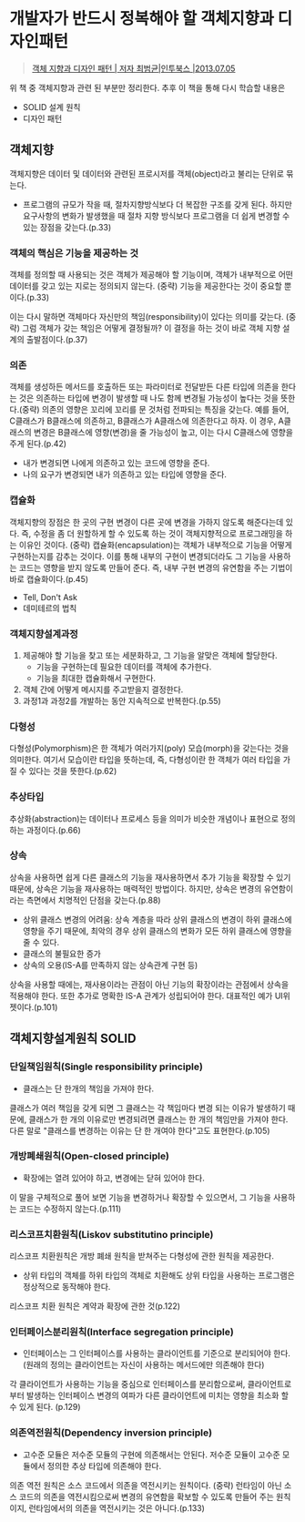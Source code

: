 # 개발자가 반드시 정복해야 할 객체지향과 디자인패턴

> [객체 지향과 디자인 패턴 | 저자 최범균|인투북스 |2013.07.05](http://book.naver.com/bookdb/book_detail.nhn?bid=7255217)

위 책 중 객체지향과 관련 된 부분만 정리한다. 추후 이 책을 통해 다시 학습할 내용은

- SOLID 설계 원칙
- 디자인 패턴



## 객체지향

객체지향은 데이터 및 데이터와 관련된 프로시저를 객체(object)라고 불리는 단위로 묶는다.

- 프로그램의 규모가 작을 때, 절차지향방식보다 더 복잡한 구조를 갖게 된다. 하지만 요구사항의 변화가 발생했을 때 절차 지향 방식보다 프로그램을 더 쉽게 변경할 수 있는 장점을 갖는다.(p.33)

### 객체의 핵심은 기능을 제공하는 것

객체를 정의할 때 사용되는 것은 객체가 제공해야 할 기능이며, 객체가 내부적으로 어떤 데이터를 갖고 있는 지로는 정의되지 않는다. (중략) 기능을 제공한다는 것이 중요할 뿐이다.(p.33)

이는 다시 말하면 객체마다 자신만의 책임(responsibility)이 있다는 의미를 갖는다. (중략) 그럼 객체가 갖는 책임은 어떻게 결정될까? 이 결정을 하는 것이 바로 객체 지향 설계의 출발점이다.(p.37) 

### 의존

객체를 생성하든 메서드를 호출하든 또는 파라미터로 전달받든 다른 타입에 의존을 한다는 것은 의존하는 타입에 변경이 발생할 때 나도 함께 변경될 가능성이 높다는 것을 뜻한다.(중략) 의존의 영향은 꼬리에 꼬리를 문 것처럼 전파되는 특징을 갖는다. 예를 들어, C클래스가 B클래스에 의존하고, B클래스가 A클래스에 의존한다고 하자. 이 경우, A클래스의 변경은 B클래스에 영향(변경)을 줄 가능성이 높고, 이는 다시 C클래스에 영향을 주게 된다.(p.42)

- 내가 변경되면 나에게 의존하고 있는 코드에 영향을 준다.
- 나의 요구가 변경되면 내가 의존하고 있는 타입에 영향을 준다.

### 캡슐화

객체지향의 장점은 한 곳의 구현 변경이 다른 곳에 변경을 가하지 않도록 해준다는데 있다. 즉, 수정을 좀 더 원할하게 할 수 있도록 하는 것이 객체지향적으로 프로그래밍을 하는 이유인 것이다. (중략) 캡슐화(encapsulation)는 객체가 내부적으로 기능을 어떻게 구현하는지를 감추는 것이다. 이를 통해 내부의 구현이 변경되더라도 그 기능을 사용하는 코드는 영향을 받지 않도록 만들어 준다. 즉, 내부 구현 변경의 유연함을 주는 기법이 바로 캡슐화이다.(p.45) 

- Tell, Don't Ask
- 데미테르의 법칙

### 객체지향설계과정

1. 제공해야 할 기능을 찾고 또는 세분화하고, 그 기능을 알맞은 객체에 할당한다.
   - 기능을 구현하는데 필요한 데이터를 객체에 추가한다.
   - 기능을 최대한 캡슐화해서 구현한다.
2. 객체 간에 어떻게 메시지를 주고받을지 결정한다.
3. 과정1과 과정2를 개발하는 동안 지속적으로 반복한다.(p.55)

### 다형성

다형성(Polymorphism)은 한 객체가 여러가지(poly) 모습(morph)을 갖는다는 것을 의미한다. 여기서 모습이란 타입을 뜻하는데, 즉, 다형성이란 한 객체가 여러 타입을 가질 수 있다는 것을 뜻한다.(p.62)

### 추상타입

추상화(abstraction)는 데이터나 프로세스 등을 의미가 비슷한 개념이나 표현으로 정의하는 과정이다.(p.66)

### 상속

상속을 사용하면 쉽게 다른 클래스의 기능을 재사용하면서 추가 기능을 확장할 수 있기 때문에, 상속은 기능을 재사용하는 매력적인 방법이다. 하지만, 상속은 변경의 유연함이라는 측면에서 치명적인 단점을 갖는다.(p.88)

- 상위 클래스 변경의 어려움: 상속 계층을 따라 상위 클래스의 변경이 하위 클래스에 영향을 주기 때문에, 최악의 경우 상위 클래스의 변화가 모든 하위 클래스에 영향을 줄 수 있다.
- 클래스의 불필요한 증가
- 상속의 오용(IS-A를 만족하지 않는 상속관계 구현 등)

상속을 사용할 때에는, 재사용이라는 관점이 아닌 기능의 확장이라는 관점에서 상속을 적용해야 한다. 또한 추가로 명확한 IS-A 관계가 성립되어야 한다. 대표적인 예가 UI위젯이다.(p.101)



## 객체지향설계원칙 SOLID

### 단일책임원칙(Single responsibility principle)

- 클래스는 단 한개의 책임을 가져야 한다.

클래스가 여러 책임을 갖게 되면 그 클래스는 각 책임마다 변경 되는 이유가 발생하기 때문에, 클래스가 한 개의 이유로만 변경되려면 클래스는 한 개의 책임만을 가져야 한다. 다른 말로 "클래스를 변경하는 이유는 단 한 개여야 한다"고도 표현한다.(p.105)

### 개방폐쇄원칙(Open-closed principle)

- 확장에는 열려 있어야 하고, 변경에는 닫혀 있어야 한다.

이 말을 구체적으로 풀어 보면 기능을 변경하거나 확장할 수 있으면서, 그 기능을 사용하는 코드는 수정하지 않는다.(p.111)

### 리스코프치환원칙(Liskov substitutino principle)

리스코프 치환원칙은 개방 폐쇄 원칙을 받쳐주는 다형성에 관한 원칙을 제공한다.

- 상위 타입의 객체를 하위 타입의 객체로 치환해도 상위 타입을 사용하는 프로그램은 정상적으로 동작해야 한다.

리스코프 치환 원칙은 계약과 확장에 관한 것(p.122)

### 인터페이스분리원칙(Interface segregation principle)

- 인터페이스는 그 인터페이스를 사용하는 클라이언트를 기준으로 분리되어야 한다. (원래의 정의는 클라이언트는 자신이 사용하는 메서드에만 의존해야 한다)

각 클라이언트가 사용하는 기능을 중심으로 인터페이스를 분리함으로써, 클라이언트로부터 발생하는 인터페이스 변경의 여파가 다른 클라이언트에 미치는 영향을 최소화 할 수 있게 된다. (p.129)

### 의존역전원칙(Dependency inversion principle)

- 고수준 모듈은 저수준 모듈의 구현에 의존해서는 안된다. 저수준 모듈이 고수준 모듈에서 정의한 추상 타입에 의존해야 한다.

의존 역전 원칙은 소스 코드에서 의존을 역전시키는 원칙이다. (중략) 런타임이 아닌 소스 코드의 의존을 역전시킴으로써 변경의 유연함을 확보할 수 있도록 만들어 주는 원칙이지, 런타임에서의 의존을 역전시키는 것은 아니다.(p.133)